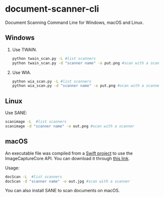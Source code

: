 # document-scanner-cli

Document Scanning Command Line for Windows, macOS and Linux.

## Windows

1. Use TWAIN.

   ```bash
   python twain_scan.py -L #list scanners
   python twain_scan.py -d "scanner name" -o put.png #scan with a scanner
   ```

2. Use WIA.

   ```bash
   python wia_scan.py -L #list scanners
   python wia_scan.py -d "scanner name" -o put.png #scan with a scanner
   ```

## Linux

Use SANE:

```bash
scanimage -L  #list scanners
scanimage -d "scanner name" -o out.png #scan with a scanner
```

## macOS

An executable file was compiled from a [Swift project](ica) to use the ImageCaptureCore API. You can download it through [this link](https://github.com/tony-xlh/document-scanner-cli/releases/download/builds/docScan).

Usage:

```bash
docScan -L  #list scanners
docScan -d "scanner name" -o out.jpg #scan with a scanner
```


You can also install SANE to scan documents on macOS.






